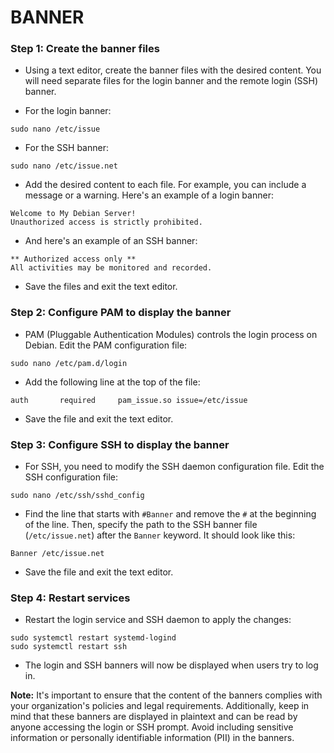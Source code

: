 # BANNER

### Step 1: Create the banner files

- Using a text editor, create the banner files with the desired content. You will need separate files for the login banner and the remote login (SSH) banner.

- For the login banner:

```
sudo nano /etc/issue
```

- For the SSH banner:

```
sudo nano /etc/issue.net
```

- Add the desired content to each file. For example, you can include a message or a warning. Here's an example of a login banner:

```
Welcome to My Debian Server!
Unauthorized access is strictly prohibited.
```

- And here's an example of an SSH banner:

```
** Authorized access only **
All activities may be monitored and recorded.
```

- Save the files and exit the text editor.

### Step 2: Configure PAM to display the banner

- PAM (Pluggable Authentication Modules) controls the login process on Debian. Edit the PAM configuration file:

```
sudo nano /etc/pam.d/login
```

- Add the following line at the top of the file:

```
auth       required     pam_issue.so issue=/etc/issue
```

- Save the file and exit the text editor.

### Step 3: Configure SSH to display the banner

- For SSH, you need to modify the SSH daemon configuration file. Edit the SSH configuration file: 

```
sudo nano /etc/ssh/sshd_config
```

- Find the line that starts with ``#Banner`` and remove the ``#`` at the beginning of the line. Then, specify the path to the SSH banner file (``/etc/issue.net``) after the ``Banner`` keyword. It should look like this:

```
Banner /etc/issue.net
```

- Save the file and exit the text editor.

### Step 4: Restart services

- Restart the login service and SSH daemon to apply the changes:

```
sudo systemctl restart systemd-logind
sudo systemctl restart ssh
```

- The login and SSH banners will now be displayed when users try to log in.

**Note:** It's important to ensure that the content of the banners complies with your organization's policies and legal requirements. Additionally, keep in mind that these banners are displayed in plaintext and can be read by anyone accessing the login or SSH prompt. Avoid including sensitive information or personally identifiable information (PII) in the banners.